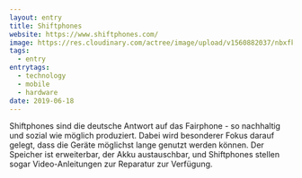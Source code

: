 ```yaml
---
layout: entry
title: Shiftphones
website: https://www.shiftphones.com/
image: https://res.cloudinary.com/actree/image/upload/v1560882037/nbxfkz6gqzi9e2nonvws.png
tags:
  - entry
entrytags:
  - technology
  - mobile
  - hardware
date: 2019-06-18
---
```


Shiftphones sind die deutsche Antwort auf das Fairphone - so nachhaltig und sozial wie möglich produziert. Dabei wird besonderer Fokus darauf gelegt, dass die Geräte möglichst lange genutzt werden können. Der Speicher ist erweiterbar, der Akku austauschbar, und Shiftphones stellen sogar Video-Anleitungen zur Reparatur zur Verfügung.